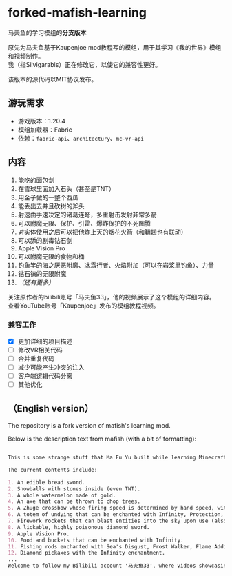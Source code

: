 # forked-mafish-learning

马夫鱼的学习模组的**分支版本**

原先为马夫鱼基于Kaupenjoe mod教程写的模组，用于其学习《我的世界》模组和视频制作。  
我（指Silvigarabis）正在修改它，以使它的兼容性更好。

该版本的源代码以MIT协议发布。  

## 游玩需求

- 游戏版本：1.20.4
- 模组加载器：Fabric
- 依赖：`fabric-api`、`architectury`、`mc-vr-api`

## 内容

1. 能吃的面包剑
2. 在雪球里面加入石头（甚至是TNT）
3. 用金子做的一整个西瓜
4. 能丢出去并且砍树的斧头
5. 射速由手速决定的诸葛连弩，多重射击发射非常多箭
6. 可以附魔无限、保护、引雷、爆炸保护的不死图腾
7. 对实体使用之后可以把他炸上天的烟花火箭（和鞘翅也有联动）
8. 可以舔的剧毒钻石剑
9. Apple Vision Pro
10. 可以附魔无限的食物和桶
11. 钓鱼竿的海之厌恶附魔、冰霜行者、火焰附加（可以在岩浆里钓鱼）、力量
12. 钻石镐的无限附魔
13. *（还有更多）*

关注原作者的bilibili账号「马夫鱼33」，他的视频展示了这个模组的详细内容。  
查看YouTube账号「Kaupenjoe」发布的模组教程视频。  

### 兼容工作

- [x] 更加详细的项目描述
- [ ] 修改VR相关代码
- [ ] 合并重复代码
- [ ] 减少可能产生冲突的注入
- [ ] 客户端逻辑代码分离
- [ ] 其他优化

## （English version）

The repository is a fork version of mafish's learning mod.

Below is the description text from mafish (with a bit of formatting):

```markdown

This is some strange stuff that Ma Fu Yu built while learning Minecraft mod development, based on the example mod by kuapenjoe.

The current contents include:

1. An edible bread sword.
2. Snowballs with stones inside (even TNT).
3. A whole watermelon made of gold.
4. An axe that can be thrown to chop trees.
5. A Zhuge crossbow whose firing speed is determined by hand speed, with multi-shot firing many arrows.
6. A totem of undying that can be enchanted with Infinity, Protection, Thunder Summoning, and Blast Protection.
7. Firework rockets that can blast entities into the sky upon use (also interacts with Elytra).
8. A lickable, highly poisonous diamond sword.
9. Apple Vision Pro.
10. Food and buckets that can be enchanted with Infinity.
11. Fishing rods enchanted with Sea's Disgust, Frost Walker, Flame Addition (allowing fishing in lava), and Strength.
12. Diamond pickaxes with the Infinity enchantment.
...
Welcome to follow my Bilibili account '马夫鱼33', where videos showcasing detailed usage are available.
```